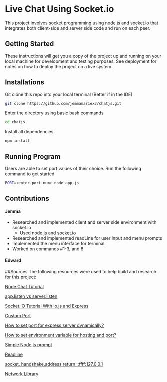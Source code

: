 # Live Chat Using Socket.io

This project involves socket programming using node.js and socket.io that integrates both client-side and server side code and run on each peer.

## Getting Started

These instructions will get you a copy of the project up and running on your local machine for development and testing purposes. See deployment for notes on how to deploy the project on a live system.

## Installations

Git clone this repo into your local terminal (Better if in the IDE)

``` bash
git clone https://github.com/jemmamariex3/chatjs.git
```

Enter the directory using basic bash commands

``` bash
cd chatjs
```

Install all dependencies

``` bash
npm install
```
## Running Program

Users are able to set port values of their choice.
Run the following command to get started

``` bash
PORT=<enter-port-num> node app.js
```

## Contributions

#### Jemma

- Researched and implemented client and server side environment with socket.io
   - Used node.js and socket.io
- Researched and implemented readLine for user input and menu prompts
- Implemented the menu interface for terminal
- Worked on commands #1-3, and 8

#### Edward


##Sources
The following resources were used to help build and research for this project:

[Node Chat Tutorial](https://itnext.io/creating-a-chat-with-node-js-from-the-scratch-707896d64593)

[app.listen vs server.listen](https://stackoverflow.com/questions/17696801/express-js-app-listen-vs-server-listen)

[Socket.IO Tutorial With io.js and Express](https://www.programwitherik.com/socket-io-tutorial-with-node-js-and-express/)

[Custom Port](https://gist.github.com/indiesquidge/7fe1d8be1b973f782c97)

[How to set port for express server dynamically?](https://stackoverflow.com/questions/42656326/how-to-set-port-for-express-server-dynamically)

[How to set environment variable for hosting and port?](https://stackoverflow.com/questions/15353724/how-to-set-environment-variable-for-hosting-and-port)

[Simple Node.js prompt](https://coderwall.com/p/v16yja/simple-node-js-prompt)

[Readline](https://gist.github.com/DTrejo/901104)

[socket. handshake.address return ::ffff:127.0.0.1](https://github.com/socketio/socket.io/issues/3337)

[Network Library](https://www.npmjs.com/package/network)
